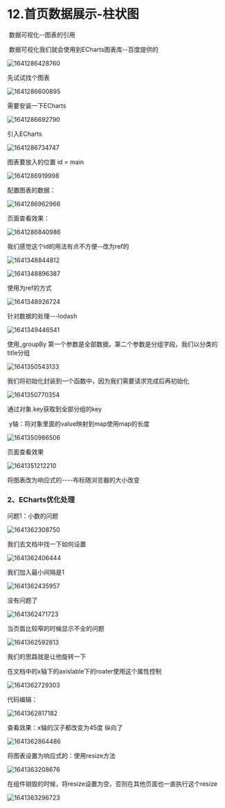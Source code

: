 # 12.首页数据展示-柱状图



​	数据可视化--图表的引用



​	数据可视化我们就会使用到ECharts图表库--百度提供的

![1641286428760](../../../../.vuepress/public/images/1641286428760.png)



先试试找个图表

![1641286600895](../../../../.vuepress/public/images/1641286600895.png)



需要安装一下ECharts

![1641286692790](../../../../.vuepress/public/images/1641286692790.png)





引入ECharts

![1641286734747](../../../../.vuepress/public/images/1641286734747.png)



图表要放入的位置 id = main

![1641286919998](../../../../.vuepress/public/images/1641286919998.png)



配置图表的数据：

![1641286962966](../../../../.vuepress/public/images/1641286962966.png)

页面查看效果：

![1641286840986](../../../../.vuepress/public/images/1641286840986.png)







我们感觉这个id的用法有点不方便--改为ref的

![1641348844812](../../../../.vuepress/public/images/1641348844812.png)



![1641348896387](../../../../.vuepress/public/images/1641348896387.png)



使用为ref的方式

![1641348926724](../../../../.vuepress/public/images/1641348926724.png)



针对数据的处理---lodash

![1641349446541](../../../../.vuepress/public/images/1641349446541.png)



使用_groupBy 第一个参数是全部数据，第二个参数是分组字段，我们以分类的title分组

![1641350543133](../../../../.vuepress/public/images/1641350543133.png)



我们将初始化封装到一个函数中，因为我们需要请求完成后再初始化

![1641350770354](../../../../.vuepress/public/images/1641350770354.png)



通过对象.key获取到全部分组的key

​		y轴：将对象里面的value映射到map使用map的长度

![1641350986506](../../../../.vuepress/public/images/1641350986506.png)



页面查看效果

![1641351212210](../../../../.vuepress/public/images/1641351212210.png)





将图表改为响应式的----布标随浏览器的大小改变

 	

### 2、ECharts优化处理



问题1：小数的问题

![1641362308750](../../../../.vuepress/public/images/1641362308750.png)



我们去文档中找一下如何设置

![1641362406444](../../../../.vuepress/public/images/1641362406444.png)



我们加入最小间隔是1

![1641362435957](../../../../.vuepress/public/images/1641362435957.png)



没有问题了

![1641362471723](../../../../.vuepress/public/images/1641362471723.png)





当页面比较窄的时候显示不全的问题

![1641362592813](../../../../.vuepress/public/images/1641362592813.png)



我们的思路就是让他旋转一下

在文档中的x轴下的axislable下的roater使用这个属性控制

![1641362729303](../../../../.vuepress/public/images/1641362729303.png)



代码编辑：

![1641362817182](../../../../.vuepress/public/images/1641362817182.png)



查看效果：x轴的汉子都改变为45度  纵向了

![1641362864486](../../../../.vuepress/public/images/1641362864486.png)









将图表设置为响应式的：使用resize方法

![1641363208676](../../../../.vuepress/public/images/1641363208676.png)



在组件销毁的时候，将resize设置为空，否则在其他页面也一直执行这个resize

![1641363296723](../../../../.vuepress/public/images/1641363296723.png)

















































